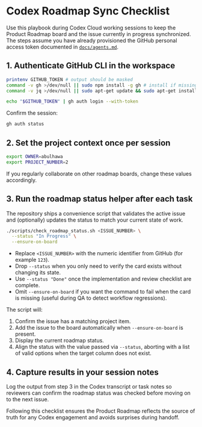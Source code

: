 # Codex Roadmap Sync Checklist

Use this playbook during Codex Cloud working sessions to keep the Product Roadmap board and the
issue currently in progress synchronized. The steps assume you have already provisioned the
GitHub personal access token documented in [`docs/agents.md`](agents.md).

## 1. Authenticate GitHub CLI in the workspace

```bash
printenv GITHUB_TOKEN # output should be masked
command -v gh >/dev/null || sudo npm install -g gh # install if missing
command -v jq >/dev/null || sudo apt-get update && sudo apt-get install -y jq

echo "$GITHUB_TOKEN" | gh auth login --with-token
```

Confirm the session:

```bash
gh auth status
```

## 2. Set the project context once per session

```bash
export OWNER=abulhawa
export PROJECT_NUMBER=2
```

If you regularly collaborate on other roadmap boards, change these values accordingly.

## 3. Run the roadmap status helper after each task

The repository ships a convenience script that validates the active issue and (optionally)
updates the status to match your current state of work.

```bash
./scripts/check_roadmap_status.sh <ISSUE_NUMBER> \
  --status "In Progress" \
  --ensure-on-board
```

- Replace `<ISSUE_NUMBER>` with the numeric identifier from GitHub (for example `123`).
- Drop `--status` when you only need to verify the card exists without changing its state.
- Use `--status "Done"` once the implementation and review checklist are complete.
- Omit `--ensure-on-board` if you want the command to fail when the card is missing (useful
  during QA to detect workflow regressions).

The script will:

1. Confirm the issue has a matching project item.
2. Add the issue to the board automatically when `--ensure-on-board` is present.
3. Display the current roadmap status.
4. Align the status with the value passed via `--status`, aborting with a list of valid options
   when the target column does not exist.

## 4. Capture results in your session notes

Log the output from step 3 in the Codex transcript or task notes so reviewers can confirm the
roadmap status was checked before moving on to the next issue.

Following this checklist ensures the Product Roadmap reflects the source of truth for any Codex
engagement and avoids surprises during handoff.
